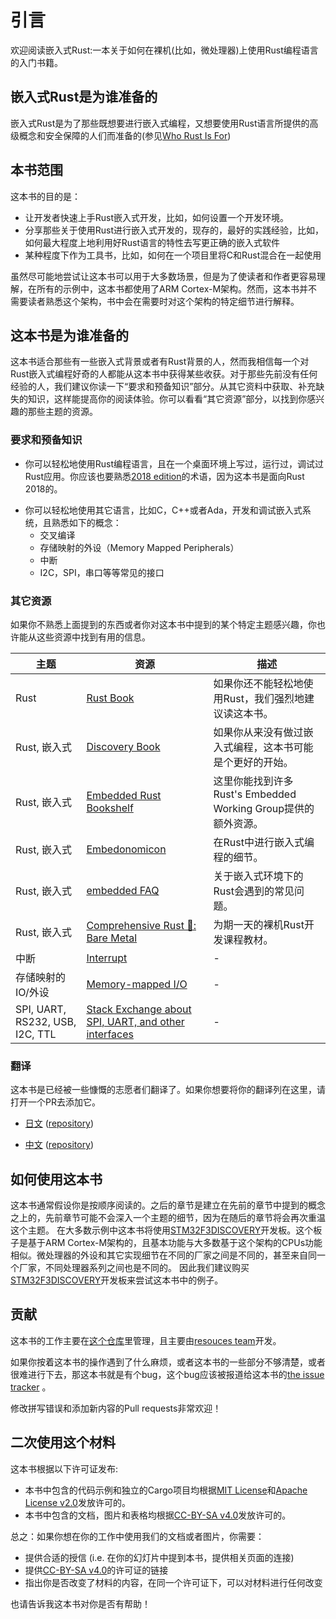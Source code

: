 # 引言
欢迎阅读嵌入式Rust:一本关于如何在裸机(比如，微处理器)上使用Rust编程语言的入门书籍。

## 嵌入式Rust是为谁准备的
嵌入式Rust是为了那些既想要进行嵌入式编程，又想要使用Rust语言所提供的高级概念和安全保障的人们而准备的(参见[Who Rust Is For](https://doc.rust-lang.org/book/ch00-00-introduction.html))

## 本书范围
这本书的目的是：
+ 让开发者快速上手Rust嵌入式开发，比如，如何设置一个开发环境。
+ 分享那些关于使用Rust进行嵌入式开发的，现存的，最好的实践经验，比如，如何最大程度上地利用好Rust语言的特性去写更正确的嵌入式软件
+ 某种程度下作为工具书，比如，如何在一个项目里将C和Rust混合在一起使用

虽然尽可能地尝试让这本书可以用于大多数场景，但是为了使读者和作者更容易理解，在所有的示例中，这本书都使用了ARM Cortex-M架构。然而，这本书并不需要读者熟悉这个架构，书中会在需要时对这个架构的特定细节进行解释。

## 这本书是为谁准备的

这本书适合那些有一些嵌入式背景或者有Rust背景的人，然而我相信每一个对Rust嵌入式编程好奇的人都能从这本书中获得某些收获。对于那些先前没有任何经验的人，我们建议你读一下“要求和预备知识”部分。从其它资料中获取、补充缺失的知识，这样能提高你的阅读体验。你可以看看“其它资源”部分，以找到你感兴趣的那些主题的资源。

### 要求和预备知识

+ 你可以轻松地使用Rust编程语言，且在一个桌面环境上写过，运行过，调试过Rust应用。你应该也要熟悉[2018 edition]的术语，因为这本书是面向Rust 2018的。

[2018 edition]: https://doc.rust-lang.org/edition-guide/
+ 你可以轻松地使用其它语言，比如C，C++或者Ada，开发和调试嵌入式系统，且熟悉如下的概念：
  + 交叉编译
  + 存储映射的外设（Memory Mapped Peripherals）
  + 中断
  + I2C，SPI，串口等等常见的接口

### 其它资源

如果你不熟悉上面提到的东西或者你对这本书中提到的某个特定主题感兴趣，你也许能从这些资源中找到有用的信息。

|  主题        |   资源    |     描述     |
|--------------|----------|-------------|
| Rust         | [Rust Book](https://doc.rust-lang.org/book/) | 如果你还不能轻松地使用Rust，我们强烈地建议读这本书。|
| Rust, 嵌入式 | [Discovery Book](https://docs.rust-embedded.org/discovery/) | 如果你从来没有做过嵌入式编程，这本书可能是个更好的开始。 |
| Rust, 嵌入式 | [Embedded Rust Bookshelf](https://docs.rust-embedded.org) | 这里你能找到许多Rust's Embedded Working Group提供的额外资源。|
| Rust, 嵌入式 | [Embedonomicon](https://docs.rust-embedded.org/embedonomicon/) | 在Rust中进行嵌入式编程的细节。 |
| Rust, 嵌入式 | [embedded FAQ](https://docs.rust-embedded.org/faq.html) | 关于嵌入式环境下的Rust会遇到的常见问题。|
| Rust, 嵌入式 | [Comprehensive Rust 🦀: Bare Metal](https://google.github.io/comprehensive-rust/bare-metal.html) | 为期一天的裸机Rust开发课程教材。 |
| 中断 | [Interrupt](https://en.wikipedia.org/wiki/Interrupt) | - |
| 存储映射的IO/外设 | [Memory-mapped I/O](https://en.wikipedia.org/wiki/Memory-mapped_I/O) | - |
| SPI, UART, RS232, USB, I2C, TTL | [Stack Exchange about SPI, UART, and other interfaces](https://electronics.stackexchange.com/questions/37814/usart-uart-rs232-usb-spi-i2c-ttl-etc-what-are-all-of-these-and-how-do-th) | - |

### 翻译

这本书是已经被一些慷慨的志愿者们翻译了。如果你想要将你的翻译列在这里，请打开一个PR去添加它。

* [日文](https://tomoyuki-nakabayashi.github.io/book/)
  ([repository](https://github.com/tomoyuki-nakabayashi/book))

* [中文](https://xxchang.github.io/book/)
  ([repository](https://github.com/xxchang/book))

## 如何使用这本书
这本书通常假设你是按顺序阅读的。之后的章节是建立在先前的章节中提到的概念之上的，先前章节可能不会深入一个主题的细节，因为在随后的章节将会再次重温这个主题。
在大多数示例中这本书将使用[STM32F3DISCOVERY]开发板。这个板子是基于ARM Cortex-M架构的，且基本功能与大多数基于这个架构的CPUs功能相似。微处理器的外设和其它实现细节在不同的厂家之间是不同的，甚至来自同一个厂家，不同处理器系列之间也是不同的。
因此我们建议购买[STM32F3DISCOVERY]开发板来尝试这本书中的例子。

[STM32F3DISCOVERY]: http://www.st.com/en/evaluation-tools/stm32f3discovery.html

## 贡献

这本书的工作主要在[这个仓库]里管理，且主要由[resouces team]开发。

[这个仓库]: https://github.com/rust-embedded/book
[resouces team]: https://github.com/rust-embedded/wg#the-resources-team

如果你按着这本书的操作遇到了什么麻烦，或者这本书的一些部分不够清楚，或者很难进行下去，那这本书就是有个bug，这个bug应该被报道给这本书的[the issue tracker] 。

[the issue tracker]: https://github.com/rust-embedded/book/issues/

修改拼写错误和添加新内容的Pull requests非常欢迎！

## 二次使用这个材料

这本书根据以下许可证发布:

* 本书中包含的代码示例和独立的Cargo项目均根据[MIT License]和[Apache License v2.0]发放许可的。
* 本书中包含的文档，图片和表格均根据[CC-BY-SA v4.0]发放许可的。

[MIT License]: https://opensource.org/licenses/MIT
[Apache License v2.0]: http://www.apache.org/licenses/LICENSE-2.0
[CC-BY-SA v4.0]: https://creativecommons.org/licenses/by-sa/4.0/legalcode

总之：如果你想在你的工作中使用我们的文档或者图片，你需要：

+ 提供合适的授信 (i.e. 在你的幻灯片中提到本书，提供相关页面的连接)
+ 提供[CC-BY-SA v4.0]的许可证的链接
+ 指出你是否改变了材料的内容，在同一个许可证下，可以对材料进行任何改变

也请告诉我这本书对你是否有帮助！

